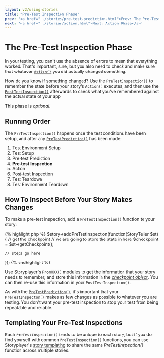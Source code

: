 ```yaml
---
layout: v2/using-stories
title: "Pre-Test Inspection Phase"
prev: '<a href="../stories/pre-test-prediction.html">Prev: The Pre-Test Prediction Phase</a>'
next: '<a href="../stories/action.html">Next: Action Phase</a>'
---
```


# The Pre-Test Inspection Phase

In your testing, you can't use the absence of errors to mean that everything worked.  That's important, sure, but you also need to check and make sure that whatever [`Action()`](action.html) you did actually changed something.

How do you know if something changed?  Use the `PreTestInspection()` to remember the state before your story's `Action()` executes, and then use the [`PostTestInspection()`](post-test-inspection.html) afterwards to check what you've remembered against the actual state of your app.

This phase is *optional*.

## Running Order

The `PreTestInspection()` happens once the test conditions have been setup, and after any [`PreTestPrediction()`](pre-test-prediction.html) has been made:

1. Test Environment Setup
1. Test Setup
1. Pre-test Prediction
1. __Pre-test Inspection__
1. Action
1. Post-test Inspection
1. Test Teardown
1. Test Environment Teardown

## How To Inspect Before Your Story Makes Changes

To make a pre-test inspection, add a `PreTestInspection()` function to your story:

{% highlight php %}
$story->addPreTestInspection(function(StoryTeller $st) {
	// get the checkpoint
	// we are going to store the state in here
	$checkpoint = $st->getCheckpoint();

	// steps go here
});
{% endhighlight %}

Use Storyplayer's `FromXXX()` modules to get the information that your story needs to remember, and store this information in the _[checkpoint object](the-checkpoint.html)_.  You can then re-use this information in your `PostTestInspection()`.

As with the [`PreTestPrediction()`](pre-test-inspection), it's important that your `PreTestInspecton()` makes as few changes as possible to whatever you are testing.  You don't want your pre-test inspection to stop your test from being repeatable and reliable.

## Templating Your Pre-Test Inspections

Each `PreTestInspection()` tends to be unique to each story, but if you do find yourself with common `PreTestInspection()` functions, you can use Storyplayer's [story templating](story-templates.html) to share the same _PreTestInspection()_ function across multiple stories.